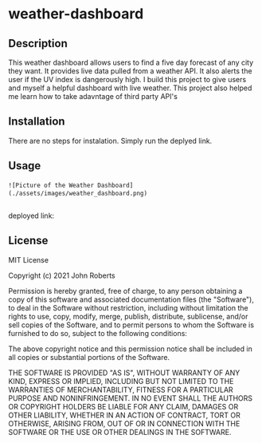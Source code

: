 # weather-dashboard
## Description
This weather dashboard allows users to find a five day forecast of any city they want. It provides live data pulled from a weather API. It also alerts the user if the UV index is dangerously high. I build this project to give users and myself a helpful dashboard with live weather. This project also helped me learn how to take adavntage of third party API's
## Installation
There are no steps for instalation. Simply run the deplyed link. 
## Usage

    ![Picture of the Weather Dashboard](./assets/images/weather_dashboard.png)

##
deployed link:     
    
## License
MIT License

Copyright (c) 2021 John Roberts

Permission is hereby granted, free of charge, to any person obtaining a copy
of this software and associated documentation files (the "Software"), to deal
in the Software without restriction, including without limitation the rights
to use, copy, modify, merge, publish, distribute, sublicense, and/or sell
copies of the Software, and to permit persons to whom the Software is
furnished to do so, subject to the following conditions:

The above copyright notice and this permission notice shall be included in all
copies or substantial portions of the Software.

THE SOFTWARE IS PROVIDED "AS IS", WITHOUT WARRANTY OF ANY KIND, EXPRESS OR
IMPLIED, INCLUDING BUT NOT LIMITED TO THE WARRANTIES OF MERCHANTABILITY,
FITNESS FOR A PARTICULAR PURPOSE AND NONINFRINGEMENT. IN NO EVENT SHALL THE
AUTHORS OR COPYRIGHT HOLDERS BE LIABLE FOR ANY CLAIM, DAMAGES OR OTHER
LIABILITY, WHETHER IN AN ACTION OF CONTRACT, TORT OR OTHERWISE, ARISING FROM,
OUT OF OR IN CONNECTION WITH THE SOFTWARE OR THE USE OR OTHER DEALINGS IN THE
SOFTWARE.
